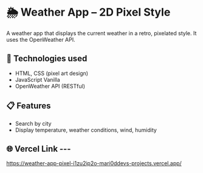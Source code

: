 # 🌦️ Weather App – 2D Pixel Style

A weather app that displays the current weather in a retro, pixelated style. It uses the OpenWeather API.

## 🔧 Technologies used
- HTML, CSS (pixel art design)
- JavaScript Vanilla
- OpenWeather API (RESTful)

## 📋 Features
- Search by city
- Display temperature, weather conditions, wind, humidity

## 🌐 Vercel Link ---

https://weather-app-pixel-i1zu2ip2o-mari0ddevs-projects.vercel.app/
